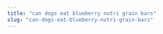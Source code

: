 ```yaml
---
title: "can dogs eat blueberry nutri grain bars"
slug: "can-dogs-eat-blueberry-nutri-grain-bars"
---
```


